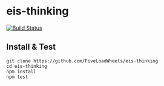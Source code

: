 # eis-thinking

[![Build Status](https://travis-ci.org/FiveLoadWheels/eis-thinking.svg?branch=master)](https://travis-ci.org/FiveLoadWheels/eis-thinking)

## Install & Test

```shell
git clone https://github.com/FiveLoadWheels/eis-thinking
cd eis-thinking
npm install
npm test
```

